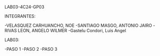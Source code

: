 LAB03-4C24-GP03

INTEGRANTES:

-VELASQUEZ CARHUANCHO, NOE
-SANTIAGO MASGO, ANTONIO JAIRO
-RIVAS LEON, ANGELO WILMER
-Gastelu Condori, Luis Angel

LAB03: 

-PASO 1
-PASO 2
-PASO 3